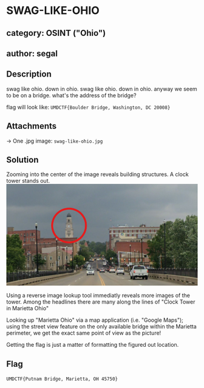 # SWAG-LIKE-OHIO
## category: OSINT ("Ohio")
## author: segal

## Description
swag like ohio. down in ohio. swag like ohio. down in ohio. anyway we seem to be on a bridge. what's the address of the bridge?

flag will look like: `UMDCTF{Boulder Bridge, Washington, DC 20008}`

## Attachments
-> One .jpg image: `swag-like-ohio.jpg`

## Solution
Zooming into the center of the image reveals building structures. A clock tower stands out.
![zoomed into the picture; red circle around the tower](Zoom_in_circled_tower.jpg)

Using a reverse image lookup tool immediatly reveals more images of the tower. Among the headlines there are many along the lines of "Clock Tower in Marietta Ohio"

Looking up "Marietta Ohio" via a map application (i.e. "Google Maps"); using the street view feature on the only available bridge within the Marietta perimeter, we get the exact same point of view as the picture!

Getting the flag is just a matter of formatting the figured out location.

## Flag
`UMDCTF{Putnam Bridge, Marietta, OH 45750}`